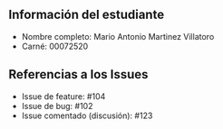 ## Información del estudiante
- Nombre completo: Mario Antonio Martinez Villatoro
- Carné: 00072520

## Referencias a los Issues
- Issue de feature: #104
- Issue de bug: #102
- Issue comentado (discusión): #123
